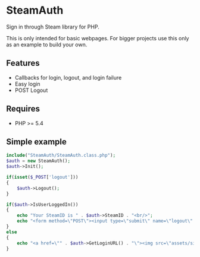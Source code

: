 SteamAuth
=========
Sign in through Steam library for PHP.

This is only intended for basic webpages. For bigger projects use this only as an example to build your own.


Features
--------
* Callbacks for login, logout, and login failure
* Easy login
* POST Logout

Requires
--------
* PHP >= 5.4


Simple example
-----
```php
include("SteamAuth/SteamAuth.class.php");
$auth = new SteamAuth();
$auth->Init();

if(isset($_POST['logout']))
{
	$auth->Logout();
}

if($auth->IsUserLoggedIn()) 
{
	echo "Your SteamID is " . $auth->SteamID . "<br/>";
	echo "<form method=\"POST\"><input type=\"submit\" name=\"logout\" value=\"Logout\" /></form>";
} 
else 
{
	echo "<a href=\"" . $auth->GetLoginURL() . "\"><img src=\"assets/sits_large_noborder.png\" alt=\"Sign in through Steam\" /></a>";
}
```
